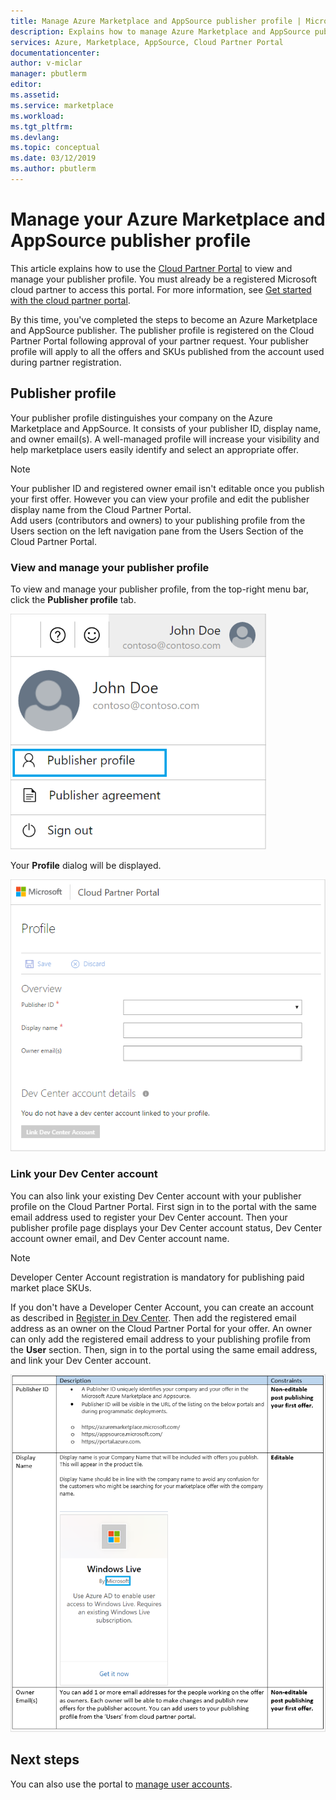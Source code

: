 ```yaml
---
title: Manage Azure Marketplace and AppSource publisher profile | Microsoft Docs
description: Explains how to manage Azure Marketplace and AppSource publisher profiles
services: Azure, Marketplace, AppSource, Cloud Partner Portal 
documentationcenter:
author: v-miclar
manager: pbutlerm  
editor:
ms.assetid: 
ms.service: marketplace
ms.workload: 
ms.tgt_pltfrm: 
ms.devlang: 
ms.topic: conceptual
ms.date: 03/12/2019
ms.author: pbutlerm
---
```


# Manage your Azure Marketplace and AppSource publisher profile

This article explains how to use the [Cloud Partner Portal](https://cloudpartner.azure.com/) to view and manage your publisher profile.  You must already be a registered Microsoft cloud partner to access this portal.  For more information, see [Get started with the cloud partner portal](../../cloud-partner-portal-orig/cloud-partner-portal-getting-started-with-the-cloud-partner-portal.md).

By this time, you've completed the steps to become an Azure Marketplace and AppSource publisher. The publisher profile is registered on the Cloud Partner Portal following approval of your partner request. Your publisher profile will apply to all the offers and SKUs published from the account used during
partner registration.


## Publisher profile

Your publisher profile distinguishes your company on the Azure Marketplace and AppSource. It consists of your publisher ID, display name, and owner email(s). A well-managed profile will increase your visibility and help marketplace users easily identify and select an appropriate offer.

> [!NOTE]
> Your publisher ID and registered owner email isn't editable once you publish your first offer. However you can view your profile and edit the publisher display name from the Cloud Partner Portal.  <br/>
> Add users (contributors and owners) to your publishing profile from the Users section on the left navigation pane from the Users Section of the Cloud Partner Portal.


### View and manage your publisher profile

To view and manage your publisher profile, from the top-right menu bar, click the **Publisher profile** tab.

![Publisher Profile Tab- publisher profile](./media/publisherprofilenew.png)

Your **Profile** dialog will be displayed.

![Publisher Profile Details - publisher profile details](./media/publisherprofiledetails.png)


### Link your Dev Center account

You can also link your existing Dev Center account with your publisher profile on the Cloud Partner Portal.  First sign in to the portal with the same email address used to register your Dev Center account. Then your publisher profile page displays your Dev Center account status, Dev Center account owner email, and Dev Center account name.

> [!NOTE]
> Developer Center Account registration is mandatory for publishing paid market place SKUs.

If you don't have a Developer Center Account, you can create an account as described in [Register in Dev Center](../../register-dev-center.md).  Then add the registered email address as an owner on the Cloud Partner Portal for your offer. An owner can only add the registered email address to your publishing profile from the
**User** section. Then, sign in to the portal using the same email address, and link your Dev Center account.

![Publisher Profile Details - publisher profile description](./media/publisherprofiledescription.png)


## Next steps

You can also use the portal to [manage user accounts](./cpp-manage-users.md).
